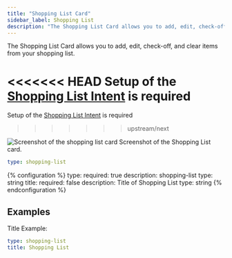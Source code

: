 ```yaml
---
title: "Shopping List Card"
sidebar_label: Shopping List
description: "The Shopping List Card allows you to add, edit, check-off, and clear items from your shopping list"
---
```


The Shopping List Card allows you to add, edit, check-off, and clear items from your shopping list.

<<<<<<< HEAD
Setup of the [Shopping List Intent](/components/shopping_list/) is required
=======
Setup of the [Shopping List Intent](/integrations/shopping_list/) is required
>>>>>>> upstream/next

<p class='img'>
<img src='/images/lovelace/lovelace_shopping_list_card.gif' alt='Screenshot of the shopping list card'>
Screenshot of the Shopping List card.
</p>

```yaml
type: shopping-list
```

{% configuration %}
type:
  required: true
  description: shopping-list
  type: string
title:
  required: false
  description: Title of Shopping List
  type: string
{% endconfiguration %}

## Examples

Title Example:

```yaml
type: shopping-list
title: Shopping List
```
